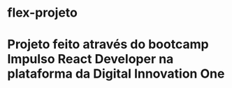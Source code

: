# flex-projeto
# Projeto feito através do bootcamp Impulso React Developer na plataforma da Digital Innovation One
